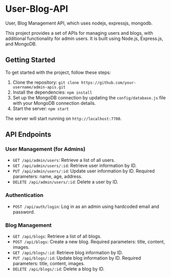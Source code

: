 # User-Blog-API
User, Blog Management API, which uses nodejs, expressjs, mongodb.

This project provides a set of APIs for managing users and blogs, with additional functionality for admin users. It is built using Node.js, Express.js, and MongoDB.

## Getting Started

To get started with the project, follow these steps:

1. Clone the repository: `git clone https://github.com/your-username/admin-apis.git`
2. Install the dependencies: `npm install`
3. Set up the MongoDB connection by updating the `config/database.js` file with your MongoDB connection details.
4. Start the server: `npm start`

The server will start running on `http://localhost:7700`.

## API Endpoints

### User Management (for Admins)

- `GET /api/admin/users`: Retrieve a list of all users.
- `GET /api/admin/users/:id`: Retrieve user information by ID.
- `PUT /api/admin/users/:id`: Update user information by ID. Required parameters: name, age, address.
- `DELETE /api/admin/users/:id`: Delete a user by ID.

### Authentication

- `POST /api/auth/login`: Log in as an admin using hardcoded email and password.

### Blog Management

- `GET /api/blogs`: Retrieve a list of all blogs.
- `POST /api/blogs`: Create a new blog. Required parameters: title, content, images.
- `GET /api/blogs/:id`: Retrieve blog information by ID.
- `PUT /api/blogs/:id`: Update blog information by ID. Required parameters: title, content, images.
- `DELETE /api/blogs/:id`: Delete a blog by ID.



